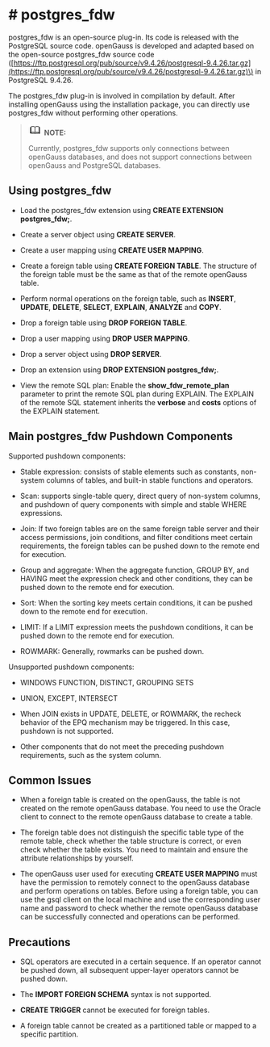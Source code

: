 # # postgres\_fdw<a name="EN-US_TOPIC_0272283428"></a>

postgres\_fdw is an open-source plug-in. Its code is released with the PostgreSQL source code. openGauss is developed and adapted based on the open-source postgres\_fdw source code \([https://ftp.postgresql.org/pub/source/v9.4.26/postgresql-9.4.26.tar.gz](https://ftp.postgresql.org/pub/source/v9.4.26/postgresql-9.4.26.tar.gz)\) in PostgreSQL 9.4.26.

The postgres\_fdw plug-in is involved in compilation by default. After installing openGauss using the installation package, you can directly use postgres\_fdw without performing other operations.

>![](public_sys-resources/icon-note.gif) **NOTE:** 
>
>Currently, postgres\_fdw supports only connections between openGauss databases, and does not support connections between openGauss and PostgreSQL databases.

## Using postgres\_fdw<a name="en-us_topic_0283136935_section862733411474"></a>

-   Load the postgres\_fdw extension using **CREATE EXTENSION postgres\_fdw;**.

-   Create a server object using **CREATE SERVER**.

-   Create a user mapping using **CREATE USER MAPPING**.

-   Create a foreign table using **CREATE FOREIGN TABLE**. The structure of the foreign table must be the same as that of the remote openGauss table.

-   Perform normal operations on the foreign table, such as **INSERT**, **UPDATE**, **DELETE**, **SELECT**, **EXPLAIN**, **ANALYZE** and **COPY**.

-   Drop a foreign table using **DROP FOREIGN TABLE**.

-   Drop a user mapping using **DROP USER MAPPING**.

-   Drop a server object using **DROP SERVER**.

-   Drop an extension using **DROP EXTENSION postgres\_fdw;**.

-   View the remote SQL plan: Enable the **show\_fdw\_remote\_plan** parameter to print the remote SQL plan during EXPLAIN. The EXPLAIN of the remote SQL statement inherits the **verbose** and **costs** options of the EXPLAIN statement.

## Main postgres_fdw Pushdown Components

Supported pushdown components:

-   Stable expression: consists of stable elements such as constants, non-system columns of tables, and built-in stable functions and operators.

-   Scan: supports single-table query, direct query of non-system columns, and pushdown of query components with simple and stable WHERE expressions.

-   Join: If two foreign tables are on the same foreign table server and their access permissions, join conditions, and filter conditions meet certain requirements, the foreign tables can be pushed down to the remote end for execution.

-   Group and aggregate: When the aggregate function, GROUP BY, and HAVING meet the expression check and other conditions, they can be pushed down to the remote end for execution.

-   Sort: When the sorting key meets certain conditions, it can be pushed down to the remote end for execution.

-   LIMIT: If a LIMIT expression meets the pushdown conditions, it can be pushed down to the remote end for execution.

-   ROWMARK: Generally, rowmarks can be pushed down.

Unsupported pushdown components:

-   WINDOWS FUNCTION, DISTINCT, GROUPING SETS

-   UNION, EXCEPT, INTERSECT

-   When JOIN exists in UPDATE, DELETE, or ROWMARK, the recheck behavior of the EPQ mechanism may be triggered. In this case, pushdown is not supported.

-   Other components that do not meet the preceding pushdown requirements, such as the system column.

## Common Issues<a name="section16239134819476"></a>

-   When a foreign table is created on the openGauss, the table is not created on the remote openGauss database. You need to use the Oracle client to connect to the remote openGauss database to create a table.

-   The foreign table does not distinguish the specific table type of the remote table, check whether the table structure is correct, or even check whether the table exists. You need to maintain and ensure the attribute relationships by yourself.

-   The openGauss user used for executing **CREATE USER MAPPING** must have the permission to remotely connect to the openGauss database and perform operations on tables. Before using a foreign table, you can use the gsql client on the local machine and use the corresponding user name and password to check whether the remote openGauss database can be successfully connected and operations can be performed.


## Precautions<a name="section121691157134716"></a>

-   SQL operators are executed in a certain sequence. If an operator cannot be pushed down, all subsequent upper-layer operators cannot be pushed down.

-   The **IMPORT FOREIGN SCHEMA** syntax is not supported.

-   **CREATE TRIGGER** cannot be executed for foreign tables.

-   A foreign table cannot be created as a partitioned table or mapped to a specific partition.

